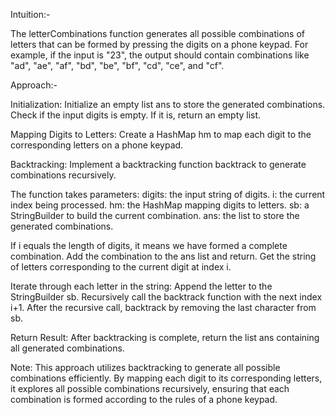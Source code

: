 Intuition:-

The letterCombinations function generates all possible combinations of letters that can be formed by pressing the digits on a phone keypad.
For example, if the input is "23", the output should contain combinations like "ad", "ae", "af", "bd", "be", "bf", "cd", "ce", and "cf".

Approach:-

Initialization:
Initialize an empty list ans to store the generated combinations.
Check if the input digits is empty. If it is, return an empty list.

Mapping Digits to Letters:
Create a HashMap hm to map each digit to the corresponding letters on a phone keypad.

Backtracking:
Implement a backtracking function backtrack to generate combinations recursively.

The function takes parameters:
digits: the input string of digits.
i: the current index being processed.
hm: the HashMap mapping digits to letters.
sb: a StringBuilder to build the current combination.
ans: the list to store the generated combinations.

If i equals the length of digits, it means we have formed a complete combination. Add the combination to the ans list and return.
Get the string of letters corresponding to the current digit at index i.

Iterate through each letter in the string:
Append the letter to the StringBuilder sb.
Recursively call the backtrack function with the next index i+1.
After the recursive call, backtrack by removing the last character from sb.

Return Result:
After backtracking is complete, return the list ans containing all generated combinations.

Note: This approach utilizes backtracking to generate all possible combinations efficiently. 
By mapping each digit to its corresponding letters, it explores all possible combinations recursively, ensuring that each combination is formed according to the rules of a phone keypad.
